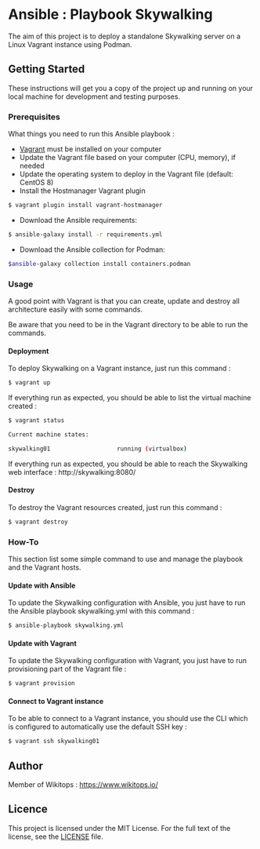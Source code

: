 # Ansible : Playbook Skywalking

The aim of this project is to deploy a standalone Skywalking server on a Linux Vagrant instance using Podman.

## Getting Started

These instructions will get you a copy of the project up and running on your local machine for development and testing purposes.

### Prerequisites

What things you need to run this Ansible playbook :

* [Vagrant](https://www.vagrantup.com/docs/installation/) must be installed on your computer
* Update the Vagrant file based on your computer (CPU, memory), if needed
* Update the operating system to deploy in the Vagrant file (default: CentOS 8)
* Install the Hostmanager Vagrant plugin

```bash
$ vagrant plugin install vagrant-hostmanager
```
* Download the Ansible requirements:

```bash
$ ansible-galaxy install -r requirements.yml
```
* Download the Ansible collection for Podman:

```bash
$ansible-galaxy collection install containers.podman
```

### Usage

A good point with Vagrant is that you can create, update and destroy all architecture easily with some commands.

Be aware that you need to be in the Vagrant directory to be able to run the commands.

#### Deployment

To deploy Skywalking on a Vagrant instance, just run this command :

```bash
$ vagrant up
```

If everything run as expected, you should be able to list the virtual machine created :

```bash
$ vagrant status

Current machine states:

skywalking01                   running (virtualbox)
```

If everything run as expected, you should be able to reach the Skywalking web interface : http://skywalking:8080/

#### Destroy

To destroy the Vagrant resources created, just run this command :

```bash
$ vagrant destroy
```

### How-To

This section list some simple command to use and manage the playbook and the Vagrant hosts.

#### Update with Ansible

To update the Skywalking configuration with Ansible, you just have to run the Ansible playbook skywalking.yml with this command :

```bash
$ ansible-playbook skywalking.yml
```

#### Update with Vagrant

To update the Skywalking configuration with Vagrant, you just have to run provisioning part of the Vagrant file :

```bash
$ vagrant provision
```

#### Connect to Vagrant instance

To be able to connect to a Vagrant instance, you should use the CLI which is configured to automatically use the default SSH key :

```bash
$ vagrant ssh skywalking01
```

## Author

Member of Wikitops : https://www.wikitops.io/

## Licence

This project is licensed under the MIT License. For the full text of the license, see the [LICENSE](LICENSE) file.
